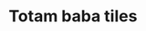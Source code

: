 ---
title: "Totam baba tiles"
url: /karachi/totam-baba-tiles-v2wj-wrh-khalidabad-rd-firdous-colony-kara/
shop: shop
---
